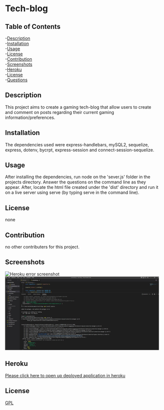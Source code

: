 # Tech-blog

    
## Table of Contents
-[Description](#description)<br/>
-[Installation](#installation)<br/>
-[Usage](#usage)<br/>
-[License](#license)<br/>
-[Contribution](#contribution)<br/>
-[Screenshots](#screenshots)<br/>
-[Heroku](#heroku)<br/>
-[License](#license)<br/>
-[Questions](#questions)<br/>
    
## Description
This project aims to create a gaming tech-blog that allow users to create and comment on posts regarding their current gaming information/preferences.

## Installation
The dependencies used were express-handlebars, mySQL2, sequelize, express, dotenv, bycrpt, express-session and connect-session-sequelize.

## Usage
After installing the dependencies, run node on the 'sever.js' folder in the projects directory. Answer the questions on the command line as they appear. 
After, locate the html file created under the 'dist' directory and run it on a live server using serve (by typing serve in the command line).

## License
none
    
## Contribution
no other contributers for this project.

## Screenshots
![Heroku error screenshot](./media/heroku_employ_error.jpg?raw=true "Application Screenshot")
![Node error screenshot](./media/node_error_14.jpg?raw=true "Application Screenshot")

## Heroku
[Please click here to open up deployed application in heroku](https://gaming-tech-blog.herokuapp.com)

## License
[GPL](https://choosealicense.com/licenses/gpl-3.0/)
